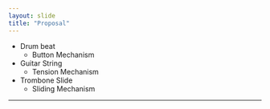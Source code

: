 ```yaml
---
layout: slide
title: "Proposal"
---
```

- Drum beat
  - Button Mechanism
- Guitar String
   - Tension Mechanism
- Trombone Slide
  - Sliding Mechanism
  
 ------
